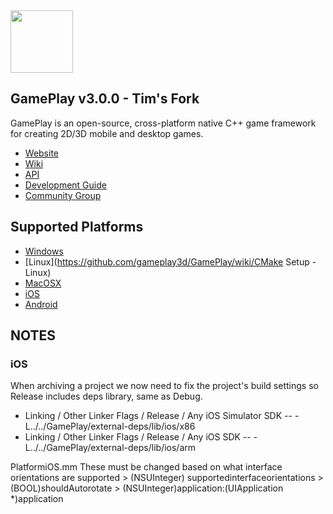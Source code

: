 <img src="https://raw.githubusercontent.com/gameplay3d/GamePlay/master/gameplay/res/icon.png" width=100/>

## GamePlay v3.0.0 - Tim's Fork

GamePlay is an open-source, cross-platform native C++ game framework for creating 2D/3D mobile and desktop games.

- [Website](http://www.gameplay3d.io/)
- [Wiki](https://github.com/gameplay3d/GamePlay/wiki)
- [API](http://gameplay3d.github.io/GamePlay/api/index.html)
- [Development Guide](https://github.com/gameplay3d/GamePlay/wiki#wiki-Development_Guide)
- [Community Group](https://groups.google.com/d/forum/gameplay3d-developers)

## Supported Platforms
- [Windows](https://github.com/gameplay3d/GamePlay/wiki/Visual-Studio-Setup) 
- [Linux](https://github.com/gameplay3d/GamePlay/wiki/CMake Setup - Linux)
- [MacOSX](https://github.com/gameplay3d/GamePlay/wiki/Apple-Xcode-Setup)
- [iOS](https://github.com/gameplay3d/GamePlay/wiki/Apple-Xcode-Setup)
- [Android](https://github.com/gameplay3d/GamePlay/wiki/Android-NDK-Setup)

## NOTES

### iOS
When archiving a project we now need to fix the project's build settings so Release includes deps library, same as Debug.
- Linking / Other Linker Flags / Release / Any iOS Simulator SDK
-- -L../../GamePlay/external-deps/lib/ios/x86
- Linking / Other Linker Flags / Release / Any iOS SDK
-- -L../../GamePlay/external-deps/lib/ios/arm

PlatformiOS.mm 	These must be changed based on what interface orientations are supported
				> (NSUInteger) supportedinterfaceorientations
				> (BOOL)shouldAutorotate
				> (NSUInteger)application:(UIApplication *)application


